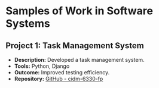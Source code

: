 # Samples of Work in Software Systems

## Project 1: Task Management System
- **Description:** Developed a task management system.
- **Tools:** Python, Django
- **Outcome:** Improved testing efficiency.
- **Repository:** [GitHub - cidm-6330-fp](https://github.com/CesarOrtega4/cidm-6330-fp.git)
